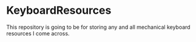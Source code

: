 # KeyboardResources
This repository is going to be for storing any and all mechanical keyboard resources I come across.
